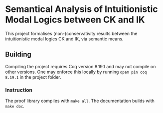# Semantical Analysis of Intuitionistic Modal Logics between CK and IK

This project formalises (non-)conservativity results between the intuitionistic modal logics CK and IK, via semantic means.

## Building
Compiling the project requires Coq version 8.19.1 and may not compile on other versions. One may enforce this locally by running
`opam pin coq 8.19.1` in the project folder.

### Instruction

The proof library compiles with `make all`.
The documentation builds with `make doc`.
